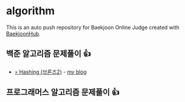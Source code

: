 # algorithm
This is an auto push repository for Baekjoon Online Judge created with [BaekjoonHub](https://github.com/BaekjoonHub/BaekjoonHub).

## 백준 알고리즘 문제풀이 :+1:
- [💀 Hashing (브론즈2)](백준/Bronze/15829. Hashing) - [my blog](https://velog.io/@sun-8/99클럽-코테-스터디-7일차-TIL-Hashing)

## 프로그래머스 알고리즘 문제풀이 :+1:
